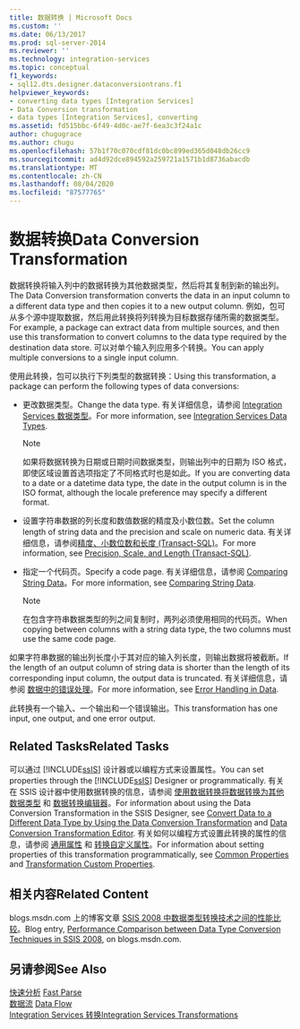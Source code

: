 ```yaml
---
title: 数据转换 | Microsoft Docs
ms.custom: ''
ms.date: 06/13/2017
ms.prod: sql-server-2014
ms.reviewer: ''
ms.technology: integration-services
ms.topic: conceptual
f1_keywords:
- sql12.dts.designer.dataconversiontrans.f1
helpviewer_keywords:
- converting data types [Integration Services]
- Data Conversion transformation
- data types [Integration Services], converting
ms.assetid: fd515bbc-6f49-4d0c-ae7f-6ea3c3f24a1c
author: chugugrace
ms.author: chugu
ms.openlocfilehash: 57b1f70c070cdf81dc0bc899ed365d048db26cc9
ms.sourcegitcommit: ad4d92dce894592a259721a1571b1d8736abacdb
ms.translationtype: MT
ms.contentlocale: zh-CN
ms.lasthandoff: 08/04/2020
ms.locfileid: "87577765"
---
```

# <a name="data-conversion-transformation"></a><span data-ttu-id="31085-102">数据转换</span><span class="sxs-lookup"><span data-stu-id="31085-102">Data Conversion Transformation</span></span>
  <span data-ttu-id="31085-103">数据转换将输入列中的数据转换为其他数据类型，然后将其复制到新的输出列。</span><span class="sxs-lookup"><span data-stu-id="31085-103">The Data Conversion transformation converts the data in an input column to a different data type and then copies it to a new output column.</span></span> <span data-ttu-id="31085-104">例如，包可从多个源中提取数据，然后用此转换将列转换为目标数据存储所需的数据类型。</span><span class="sxs-lookup"><span data-stu-id="31085-104">For example, a package can extract data from multiple sources, and then use this transformation to convert columns to the data type required by the destination data store.</span></span> <span data-ttu-id="31085-105">可以对单个输入列应用多个转换。</span><span class="sxs-lookup"><span data-stu-id="31085-105">You can apply multiple conversions to a single input column.</span></span>  
  
 <span data-ttu-id="31085-106">使用此转换，包可以执行下列类型的数据转换：</span><span class="sxs-lookup"><span data-stu-id="31085-106">Using this transformation, a package can perform the following types of data conversions:</span></span>  
  
-   <span data-ttu-id="31085-107">更改数据类型。</span><span class="sxs-lookup"><span data-stu-id="31085-107">Change the data type.</span></span> <span data-ttu-id="31085-108">有关详细信息，请参阅 [Integration Services 数据类型](../integration-services-data-types.md)。</span><span class="sxs-lookup"><span data-stu-id="31085-108">For more information, see [Integration Services Data Types](../integration-services-data-types.md).</span></span>  
  
    > [!NOTE]  
    >  <span data-ttu-id="31085-109">如果将数据转换为日期或日期时间数据类型，则输出列中的日期为 ISO 格式，即使区域设置首选项指定了不同格式时也是如此。</span><span class="sxs-lookup"><span data-stu-id="31085-109">If you are converting data to a date or a datetime data type, the date in the output column is in the ISO format, although the locale preference may specify a different format.</span></span>  
  
-   <span data-ttu-id="31085-110">设置字符串数据的列长度和数值数据的精度及小数位数。</span><span class="sxs-lookup"><span data-stu-id="31085-110">Set the column length of string data and the precision and scale on numeric data.</span></span> <span data-ttu-id="31085-111">有关详细信息，请参阅[精度、小数位数和长度 (Transact-SQL)](/sql/t-sql/data-types/precision-scale-and-length-transact-sql)。</span><span class="sxs-lookup"><span data-stu-id="31085-111">For more information, see [Precision, Scale, and Length &#40;Transact-SQL&#41;](/sql/t-sql/data-types/precision-scale-and-length-transact-sql).</span></span>  
  
-   <span data-ttu-id="31085-112">指定一个代码页。</span><span class="sxs-lookup"><span data-stu-id="31085-112">Specify a code page.</span></span> <span data-ttu-id="31085-113">有关详细信息，请参阅 [Comparing String Data](../comparing-string-data.md)。</span><span class="sxs-lookup"><span data-stu-id="31085-113">For more information, see [Comparing String Data](../comparing-string-data.md).</span></span>  
  
    > [!NOTE]  
    >  <span data-ttu-id="31085-114">在包含字符串数据类型的列之间复制时，两列必须使用相同的代码页。</span><span class="sxs-lookup"><span data-stu-id="31085-114">When copying between columns with a string data type, the two columns must use the same code page.</span></span>  
  
 <span data-ttu-id="31085-115">如果字符串数据的输出列长度小于其对应的输入列长度，则输出数据将被截断。</span><span class="sxs-lookup"><span data-stu-id="31085-115">If the length of an output column of string data is shorter than the length of its corresponding input column, the output data is truncated.</span></span> <span data-ttu-id="31085-116">有关详细信息，请参阅 [数据中的错误处理](../error-handling-in-data.md)。</span><span class="sxs-lookup"><span data-stu-id="31085-116">For more information, see [Error Handling in Data](../error-handling-in-data.md).</span></span>  
  
 <span data-ttu-id="31085-117">此转换有一个输入、一个输出和一个错误输出。</span><span class="sxs-lookup"><span data-stu-id="31085-117">This transformation has one input, one output, and one error output.</span></span>  
  
## <a name="related-tasks"></a><span data-ttu-id="31085-118">Related Tasks</span><span class="sxs-lookup"><span data-stu-id="31085-118">Related Tasks</span></span>  
 <span data-ttu-id="31085-119">可以通过 [!INCLUDE[ssIS](../../../includes/ssis-md.md)] 设计器或以编程方式来设置属性。</span><span class="sxs-lookup"><span data-stu-id="31085-119">You can set properties through the [!INCLUDE[ssIS](../../../includes/ssis-md.md)] Designer or programmatically.</span></span> <span data-ttu-id="31085-120">有关在 SSIS 设计器中使用数据转换的信息，请参阅 [使用数据转换将数据转换为其他数据类型](data-conversion-transformation.md) 和 [数据转换编辑器](../../data-conversion-transformation-editor.md)。</span><span class="sxs-lookup"><span data-stu-id="31085-120">For information about using the Data Conversion Transformation in the SSIS Designer, see [Convert Data to a Different Data Type by Using the Data Conversion Transformation](data-conversion-transformation.md) and [Data Conversion Transformation Editor](../../data-conversion-transformation-editor.md).</span></span> <span data-ttu-id="31085-121">有关如何以编程方式设置此转换的属性的信息，请参阅 [通用属性](../../common-properties.md) 和 [转换自定义属性](transformation-custom-properties.md)。</span><span class="sxs-lookup"><span data-stu-id="31085-121">For information about setting properties of this transformation programmatically, see [Common Properties](../../common-properties.md) and [Transformation Custom Properties](transformation-custom-properties.md).</span></span>  
  
## <a name="related-content"></a><span data-ttu-id="31085-122">相关内容</span><span class="sxs-lookup"><span data-stu-id="31085-122">Related Content</span></span>  
 <span data-ttu-id="31085-123">blogs.msdn.com 上的博客文章 [SSIS 2008 中数据类型转换技术之间的性能比较](https://techcommunity.microsoft.com/t5/datacat/performance-comparison-between-data-type-conversion-techniques/ba-p/305035)。</span><span class="sxs-lookup"><span data-stu-id="31085-123">Blog entry, [Performance Comparison between Data Type Conversion Techniques in SSIS 2008](https://techcommunity.microsoft.com/t5/datacat/performance-comparison-between-data-type-conversion-techniques/ba-p/305035), on blogs.msdn.com.</span></span>  
  
## <a name="see-also"></a><span data-ttu-id="31085-124">另请参阅</span><span class="sxs-lookup"><span data-stu-id="31085-124">See Also</span></span>  
 <span data-ttu-id="31085-125">[快速分析](../../fast-parse.md) </span><span class="sxs-lookup"><span data-stu-id="31085-125">[Fast Parse](../../fast-parse.md) </span></span>  
 <span data-ttu-id="31085-126">[数据流](../data-flow.md) </span><span class="sxs-lookup"><span data-stu-id="31085-126">[Data Flow](../data-flow.md) </span></span>  
 [<span data-ttu-id="31085-127">Integration Services 转换</span><span class="sxs-lookup"><span data-stu-id="31085-127">Integration Services Transformations</span></span>](integration-services-transformations.md)  
  
  
